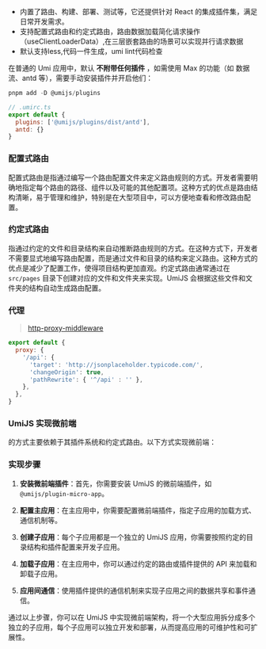 - 内置了路由、构建、部署、测试等，它还提供针对 React 的集成插件集，满足日常开发需求。
- 支持配置式路由和约定式路由，路由数据加载简化请求操作（useClientLoaderData）,在三层嵌套路由的场景可以实现并行请求数据
- 默认支持less,代码一件生成，umi lint代码检查

在普通的 Umi 应用中，默认 **不附带任何插件** ，如需使用 Max 的功能（如 数据流、antd 等），需要手动安装插件并开启他们：

```js
pnpm add -D @umijs/plugins

// .umirc.ts
export default {
  plugins: ['@umijs/plugins/dist/antd'],
  antd: {}
}

```

### 配置式路由

配置式路由是指通过编写一个路由配置文件来定义路由规则的方式。开发者需要明确地指定每个路由的路径、组件以及可能的其他配置项。这种方式的优点是路由结构清晰，易于管理和维护，特别是在大型项目中，可以方便地查看和修改路由配置。

### 约定式路由

指通过约定的文件和目录结构来自动推断路由规则的方式。在这种方式下，开发者不需要显式地编写路由配置，而是通过文件和目录的结构来定义路由。这种方式的优点是减少了配置工作，使得项目结构更加直观。约定式路由通常通过在 `src/pages` 目录下创建对应的文件和文件夹来实现。UmiJS 会根据这些文件和文件夹的结构自动生成路由配置。



### 代理

> [http-proxy-middleware](https://github.com/chimurai/http-proxy-middleware)

```js
export default {
  proxy: {
    '/api': {
      'target': 'http://jsonplaceholder.typicode.com/',
      'changeOrigin': true,
      'pathRewrite': { '^/api' : '' },
    },
  },
}
```



### UmiJS 实现微前端

的方式主要依赖于其插件系统和约定式路由。以下方式实现微前端：

### 实现步骤

1. **安装微前端插件**：首先，你需要安装 UmiJS 的微前端插件，如 `@umijs/plugin-micro-app`。

2. **配置主应用**：在主应用中，你需要配置微前端插件，指定子应用的加载方式、通信机制等。

3. **创建子应用**：每个子应用都是一个独立的 UmiJS 应用，你需要按照约定的目录结构和插件配置来开发子应用。

4. **加载子应用**：在主应用中，你可以通过约定的路由或插件提供的 API 来加载和卸载子应用。

5. **应用间通信**：使用插件提供的通信机制来实现子应用之间的数据共享和事件通信。

通过以上步骤，你可以在 UmiJS 中实现微前端架构，将一个大型应用拆分成多个独立的子应用，每个子应用可以独立开发和部署，从而提高应用的可维护性和可扩展性。